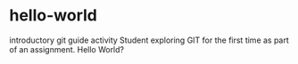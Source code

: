 # hello-world
introductory git guide activity
Student exploring GIT for the first time as part of an assignment. Hello World?

